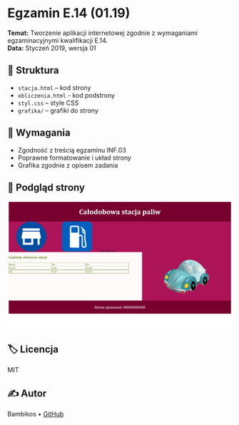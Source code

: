 # Egzamin E.14 (01.19)

**Temat:** Tworzenie aplikacji internetowej zgodnie z wymaganiami egzaminacyjnymi kwalifikacji E.14.  
**Data:** Styczeń 2019, wersja 01

## 📁 Struktura
- `stacja.html` – kod strony
- `obliczenia.html` - kod podstrony
- `styl.css` – style CSS
- `grafika/` – grafiki do strony

## 🧩 Wymagania
- Zgodność z treścią egzaminu INF.03
- Poprawne formatowanie i układ strony
- Grafika zgodnie z opisem zadania

## 📸 Podgląd strony
![Podgląd strony](Screenshots/Podglad_strony.png)

## 🏷️ Licencja
MIT

## ✍️ Autor
Bambikos • [GitHub](https://github.com/Bambikos)
